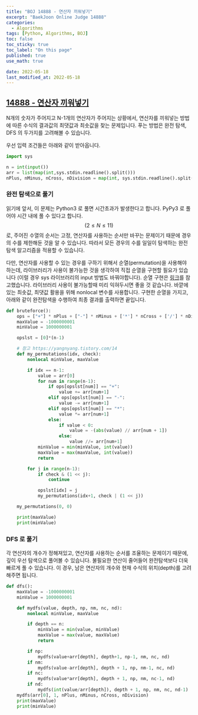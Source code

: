 ```yaml
---
title: "BOJ 14888 - 연산자 끼워넣기"
excerpt: "BaekJoon Online Judge 14888"
categories:
  - Algorithms
tags: [Python, Algorithms, BOJ]
toc: false
toc_sticky: true
toc_label: "On this page"
published: true
use_math: true

date: 2022-05-18
last_modified_at: 2022-05-18
---
```


## [14888 - 연산자 끼워넣기](https://www.acmicpc.net/problem/14888)
N개의 숫자가 주어지고 N-1개의 연산자가 주어지는 상황에서, 연산자를 끼워넣는 방법에 따른 수식의 결과값의 최댓값과 최솟값을 찾는 문제입니다. 푸는 방법은 완전 탐색, DFS 의 두가지를 고려해볼 수 있습니다.

우선 입력 조건들은 아래와 같이 받아옵니다.

```python
import sys

n = int(input())
arr = list(map(int,sys.stdin.readline().split()))
nPlus, nMinus, nCross, nDivision = map(int, sys.stdin.readline().split())
```

### 완전 탐색으로 풀기
읽기에 앞서, 이 문제는 Python3 로 풀면 시간초과가 발생한다고 합니다. PyPy3 로 풀어야 시간 내에 풀 수 있다고 합니다.
$$(2 \le N \le 11)$$ 로, 주어진 수열의 순서는 고정, 연산자를 사용하는 순서만 바꾸는 문제이기 때문에 경우의 수를 제한해둔 것을 알 수 있습니다. 따라서 모든 경우의 수를 일일이 탐색하는 완전 탐색 알고리즘을 적용할 수 있습니다.

다만, 연산자를 사용할 수 있는 경우를 구하기 위해서 순열(permutation)을 사용해야 하는데, 라이브러리가 사용이 불가능한 것을 생각하여 직접 순열을 구현할 필요가 있습니다 (이럴 경우 sys 라이브러리의 input 방법도 바꿔야합니다). 순열 구현은 [링크](https://yangnyang.tistory.com/14)를 참고했습니다. 라이브러리 사용이 불가능할때 미리 익혀두시면 좋을 것 같습니다. 바깥에 있는 최솟값, 최댓값 활용을 위해 nonlocal 변수를 사용합니다. 구현한 순열을 가지고, 아래와 같이 완전탐색을 수행하여 최종 결과를 출력하면 끝입니다.

```python
def bruteforce():
    ops = ["+"] * nPlus + ["-"] * nMinus + ['*'] * nCross + ['/'] * nDivision
    maxValue = -1000000001
    minValue = 1000000001

    opslst = [0]*(n-1)

    # 참고 https://yangnyang.tistory.com/14
    def my_permutations(idx, check):
        nonlocal minValue, maxValue

        if idx == n-1:
            value = arr[0]
            for num in range(n-1):
                if ops[opslst[num]] == "+":
                    value += arr[num+1]
                elif ops[opslst[num]] == "-":
                    value -= arr[num+1]
                elif ops[opslst[num]] == "*":
                    value *= arr[num+1]
                else:
                    if value < 0:
                        value = -(abs(value) // arr[num + 1])
                    else:
                        value //= arr[num+1]
            minValue = min(minValue, int(value))
            maxValue = max(maxValue, int(value))
            return

        for j in range(n-1):
            if check & (1 << j):
                continue

            opslst[idx] = j
            my_permutations(idx+1, check | (1 << j))

    my_permutations(0, 0)

    print(maxValue)
    print(minValue)
```

### DFS 로 풀기
각 연산자의 개수가 정해져있고, 연산자를 사용하는 순서를 조율하는 문제이기 때문에, 깊이 우선 탐색으로 풀어볼 수 있습니다. 불필요한 연산이 줄어들어 완전탐색보다 더욱 빠르게 풀 수 있습니다. 이 경우, 남은 연산자의 개수와 현재 수식의 위치(depth)를 고려해주면 됩니다.


```python
def dfs():
    maxValue = -1000000001
    minValue = 1000000001

    def mydfs(value, depth, np, nm, nc, nd):
        nonlocal minValue, maxValue

        if depth == n:
            minValue = min(value, minValue)
            maxValue = max(value, maxValue)
            return

        if np:
            mydfs(value+arr[depth], depth+1, np-1, nm, nc, nd)
        if nm:
            mydfs(value-arr[depth], depth + 1, np, nm-1, nc, nd)
        if nc:
            mydfs(value*arr[depth], depth + 1, np, nm, nc-1, nd)
        if nd:
            mydfs(int(value/arr[depth]), depth + 1, np, nm, nc, nd-1)
    mydfs(arr[0], 1, nPlus, nMinus, nCross, nDivision)
    print(maxValue)
    print(minValue)
```